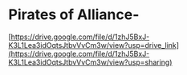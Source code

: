 # Pirates of Alliance-
[https://drive.google.com/file/d/1zhJ5BxJ-K3L1Lea3idOqtsJtbvVvCm3w/view?usp=drive_link](https://drive.google.com/file/d/1zhJ5BxJ-K3L1Lea3idOqtsJtbvVvCm3w/view?usp=sharing)

